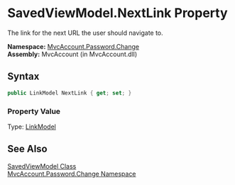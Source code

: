 SavedViewModel.NextLink Property
================================
The link for the next URL the user should navigate to.

**Namespace:** [MvcAccount.Password.Change][1]  
**Assembly:** MvcAccount (in MvcAccount.dll)

Syntax
------

```csharp
public LinkModel NextLink { get; set; }
```

### Property Value
Type: [LinkModel][2]

See Also
--------
[SavedViewModel Class][3]  
[MvcAccount.Password.Change Namespace][1]  

[1]: ../README.md
[2]: ../../MvcAccount.Shared/LinkModel/README.md
[3]: README.md